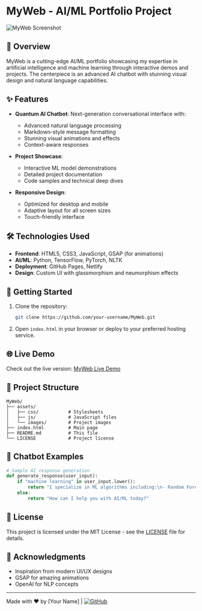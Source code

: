 # MyWeb - AI/ML Portfolio Project

![MyWeb Screenshot](https://example.com/path-to-screenshot.png) <!-- Add your screenshot URL -->

## 🌟 Overview

MyWeb is a cutting-edge AI/ML portfolio showcasing my expertise in artificial intelligence and machine learning through interactive demos and projects. The centerpiece is an advanced AI chatbot with stunning visual design and natural language capabilities.

## ✨ Features

- **Quantum AI Chatbot**: Next-generation conversational interface with:
  - Advanced natural language processing
  - Markdown-style message formatting
  - Stunning visual animations and effects
  - Context-aware responses

- **Project Showcase**:
  - Interactive ML model demonstrations
  - Detailed project documentation
  - Code samples and technical deep dives

- **Responsive Design**:
  - Optimized for desktop and mobile
  - Adaptive layout for all screen sizes
  - Touch-friendly interface

## 🛠 Technologies Used

- **Frontend**: HTML5, CSS3, JavaScript, GSAP (for animations)
- **AI/ML**: Python, TensorFlow, PyTorch, NLTK
- **Deployment**: GitHub Pages, Netlify
- **Design**: Custom UI with glassmorphism and neumorphism effects

## 🚀 Getting Started

1. Clone the repository:
   ```bash
   git clone https://github.com/your-username/MyWeb.git
   ```

2. Open `index.html` in your browser or deploy to your preferred hosting service.

## 🌐 Live Demo

Check out the live version: [MyWeb Live Demo](https://your-username.github.io/MyWeb)

## 📂 Project Structure

```
MyWeb/
├── assets/
│   ├── css/           # Stylesheets
│   ├── js/            # JavaScript files
│   └── images/        # Project images
├── index.html         # Main page
├── README.md          # This file
└── LICENSE            # Project license
```

## 🤖 Chatbot Examples

```python
# Sample AI response generation
def generate_response(user_input):
    if "machine learning" in user_input.lower():
        return "I specialize in ML algorithms including:\n- Random Forests\n- Neural Networks\n- SVM"
    else:
        return "How can I help you with AI/ML today?"
```

## 📝 License

This project is licensed under the MIT License - see the [LICENSE](LICENSE) file for details.

## 🙏 Acknowledgments

- Inspiration from modern UI/UX designs
- GSAP for amazing animations
- OpenAI for NLP concepts

---

Made with ❤️ by [Your Name] | [![GitHub](https://img.shields.io/badge/GitHub-Profile-blue)](https://github.com/your-username)
